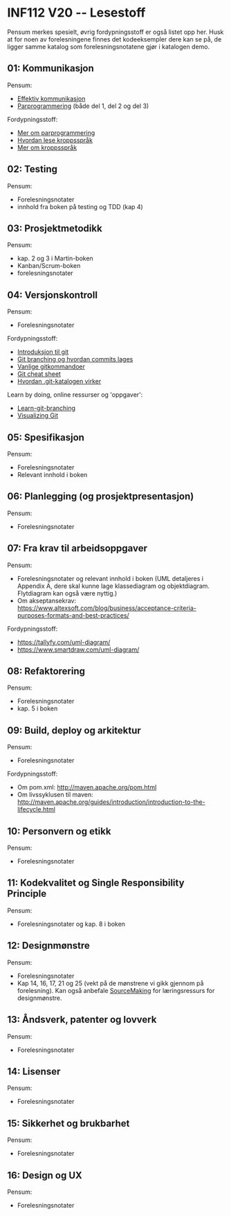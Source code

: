 # INF112 V20 -- Lesestoff

Pensum merkes spesielt, øvrig fordypningsstoff er også listet opp her. Husk at
for noen av forelesningene finnes det kodeeksempler dere kan se på, de ligger
samme katalog som forelesningsnotatene gjør i katalogen demo. 


## 01: Kommunikasjon

Pensum:
- [Effektiv kommunikasjon](https://www.smashingmagazine.com/2014/06/communicating-effectively-in-projects/)
- [Parprogrammering](http://sedano.org/toddsedano/2017/10/24/considerate-pair-programming.html)
  (både del 1, del 2 og del 3)

Fordypningsstoff:
- [Mer om parprogrammering](https://medium.com/@weblab_tech/pair-programming-guide-a76ca43ff389) 
- [Hvordan lese kroppsspråk](https://www.verywellmind.com/understand-body-language-and-facial-expressions-4147228)
- [Mer om kroppsspråk](http://www.talentsmart.com/articles/8-Great-Tricks-For-Reading-People%E2%80%99s-Body-Language-2147446644-p-1.html)

## 02: Testing

Pensum:
- Forelesningsnotater
- innhold fra boken på testing og TDD (kap 4)


## 03: Prosjektmetodikk

Pensum:
- kap. 2 og 3 i Martin-boken
- Kanban/Scrum-boken
- forelesningsnotater


## 04: Versjonskontroll

Pensum:
- Forelesningsnotater

Fordypningsstoff: 
- [Introduksjon til git](https://git-scm.com/book/en/v2/Getting-Started-Git-Basics)
- [Git branching og hvordan commits lages](https://git-scm.com/book/en/v2/Git-Branching-Branches-in-a-Nutshell#ch03-git-branching)
- [Vanlige gitkommandoer](https://www.robinwieruch.de/git-essential-commands/)
- [Git cheat sheet](https://medium.com/@nendhruv/essential-git-commands-every-developer-should-know-1249d4d597b5)
- [Hvordan .git-katalogen
  virker](https://www.daolf.com/posts/git-series-part-1/)

Learn by doing, online ressurser og 'oppgaver':
- [Learn-git-branching](https://learngitbranching.js.org/)
- [Visualizing Git](http://git-school.github.io/visualizing-git/)


## 05: Spesifikasjon

Pensum:
- Forelesningsnotater
- Relevant innhold i boken


## 06: Planlegging (og prosjektpresentasjon)

Pensum:
- Forelesningsnotater


## 07: Fra krav til arbeidsoppgaver

Pensum: 
- Forelesningsnotater og relevant innhold i boken (UML detaljeres i Appendix A,
  dere skal kunne lage klassediagram og objektdiagram. Flytdiagram kan også være
  nyttig.)
- Om akseptansekrav: https://www.altexsoft.com/blog/business/acceptance-criteria-purposes-formats-and-best-practices/

Fordypningsstoff: 
- https://tallyfy.com/uml-diagram/
- https://www.smartdraw.com/uml-diagram/


## 08: Refaktorering

Pensum:
- Forelesningsnotater 
- kap. 5 i boken


## 09: Build, deploy og arkitektur

Pensum: 
- Forelesningsnotater

Fordypningsstoff: 
- Om pom.xml: http://maven.apache.org/pom.html
- Om livssyklusen til maven: http://maven.apache.org/guides/introduction/introduction-to-the-lifecycle.html


## 10: Personvern og etikk

Pensum: 
- Forelesningsnotater


## 11: Kodekvalitet og Single Responsibility Principle

Pensum: 
- Forelesningsnotater og kap. 8 i boken


## 12: Designmønstre

Pensum: 
- Forelesningsnotater 
- Kap 14, 16, 17, 21 og 25 (vekt på de mønstrene vi gikk gjennom på
  forelesning). Kan også anbefale [SourceMaking](https://sourcemaking.com/) for
  læringsressurs for designmønstre. 


## 13: Åndsverk, patenter og lovverk

Pensum:
- Forelesningsnotater


## 14: Lisenser

Pensum:
- Forelesningsnotater


## 15: Sikkerhet og brukbarhet

Pensum: 
- Forelesningsnotater

## 16: Design og UX

Pensum: 
- Forelesningsnotater
